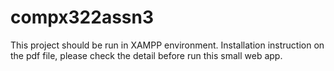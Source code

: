 # compx322assn3

This project should be run in XAMPP environment. Installation instruction on the pdf file, please check the detail before run this small web app.
